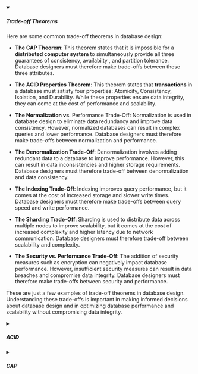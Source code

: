 <!-- https://brandfolder.com/workbench/extract-text-from-image -->
<!-- ![CAP](/img/interviews/design-system/CAP.png) -->

<details open>
<summary><h5>Trade-off Theorems</h5></summary>

Here are some common trade-off theorems in database design:

- **The CAP Theorem**: This theorem states that it is impossible for a **distributed computer system** to simultaneously provide all three guarantees of consistency, availabilty , and partition tolerance. Database designers must therefore make trade-offs between these three attributes.

- **The ACID Properties Theorem**: This theorem states that **transactions** in a database must satisfy four properties: Atomicity, Consistency, Isolation, and Durability. While these properties ensure data integrity, they can come at the cost of performance and scalability.

- **The Normalization vs**. Performance Trade-Off: Normalization is used in database design to eliminate data redundancy and improve data consistency. However, normalized databases can result in complex queries and lower performance. Database designers must therefore make trade-offs between normalization and performance.

- **The Denormalization Trade-Off**: Denormalization involves adding redundant data to a database to improve performance. However, this can result in data inconsistencies and higher storage requirements. Database designers must therefore trade-off between denormalization and data consistency.

- **The Indexing Trade-Off**: Indexing improves query performance, but it comes at the cost of increased storage and slower write times. Database designers must therefore make trade-offs between query speed and write performance.

- **The Sharding Trade-Off**: Sharding is used to distribute data across multiple nodes to improve scalability, but it comes at the cost of increased complexity and higher latency due to network communication. Database designers must therefore trade-off between scalability and complexity.

- **The Security vs. Performance Trade-Off**: The addition of security measures such as encryption can negatively impact database performance. However, insufficient security measures can result in data breaches and compromise data integrity. Database designers must therefore make trade-offs between security and performance.

These are just a few examples of trade-off theorems in database design. Understanding these trade-offs is important in making informed decisions about database design and in optimizing database performance and scalability without compromising data integrity.

</details>

<details>
<summary><h5>ACID</h5></summary>

The ACID properties theorem is a set of principles that ***ensure the reliability and correctness of database transactions***. ACID stands for Atomicity, Consistency, Isolation, and Durability. These properties are explained below:

- **Atomicity** means that a transaction is ***either completed in full or not*** executed at all. This ensures that the database is not left in an inconsistent state due to partial updates or failures. For example, if you transfer money from one account to another, either both accounts are updated or none of them are. In SQL, you can use the `BEGIN TRANSACTION`, `COMMIT`, and `ROLLBACK` statements to control the atomicity of a transaction. For example:

```sql
-- Start a transaction
BEGIN TRANSACTION;

-- Transfer 100 from account A to account B
UPDATE Accounts SET balance = balance - 100 WHERE id = 'A';
UPDATE Accounts SET balance = balance + 100 WHERE id = 'B';

-- Check if any error occurred
IF @@ERROR <> 0
    -- Rollback the transaction if there is an error
    ROLLBACK;
ELSE
    -- Commit the transaction if there is no error
    COMMIT;
```

- **Consistency** means that a transaction preserves the ***integrity and validity of the data according to the defined rules and constraints***. This ensures that the database is always in a consistent state before and after the transaction. For example, if you have a rule that the balance of an account cannot be negative, a transaction that violates this rule will not be allowed. In SQL, you can use the `CHECK` constraint to enforce consistency rules on the data. For example:

```sql
-- Create a table with a CHECK constraint
CREATE TABLE Accounts (
    id VARCHAR(10) PRIMARY KEY,
    balance INT CHECK (balance >= 0) -- Balance cannot be negative
);

-- Insert some valid data
INSERT INTO Accounts VALUES ('A', 500);
INSERT INTO Accounts VALUES ('B', 300);

-- Try to insert some invalid data
INSERT INTO Accounts VALUES ('C', -100); -- This will fail
```

- **Isolation** means that a ***transaction is executed independently*** from other concurrent transactions and does not interfere with them. This ensures that the database is not affected by the intermediate states of other transactions. For example, if two transactions are reading and writing to the same data, ***they will not see each other's changes until they are committed***. In SQL, you can use the `SET TRANSACTION ISOLATION LEVEL` statement to specify how isolated a transaction is from other transactions. For example:

```sql
-- Set the isolation level to serializable
SET TRANSACTION ISOLATION LEVEL SERIALIZABLE;

-- Start a transaction
BEGIN TRANSACTION;

-- Read some data
SELECT * FROM Accounts WHERE id = 'A';

-- Update some data
UPDATE Accounts SET balance = balance + 50 WHERE id = 'A';

-- Commit the transaction
COMMIT;
```

- **Durability** means that a transaction's changes are ***permanent and persistent even in the event of system failures or crashes***. This ensures that the database does not lose any data due to power outages, errors, or other mishaps. For example, if you update your profile information, it will not be lost even if your computer shuts down unexpectedly. In SQL, durability is ***achieved by writing the changes to disk or other non-volatile storage devices after committing the transaction***. The database system also ***maintains a log of all transactions*** and their states, so that it can recover from any failures by replaying or undoing the transactions.

</details>

<details>
<summary><h5>CAP</h5></summary>

The CAP theorem is a concept that describes the trade-offs between three properties of distributed systems: Consistency, Availability, and Partition tolerance. It states that it is ***impossible for a distributed system to guarantee all three properties at the same time***, and that only two of them can be achieved simultaneously.

- **Consistency** means that ***all nodes in the system see the same data at the same time***, no matter which node they connect to. 
- **Availability** means that ***every request to the system receives a response***, even if one or more nodes are down. 
- **Partition** tolerance means that the ***system can continue to operate even if some nodes are isolated by network failures***.

***When a network partition occurs, the system has to choose between consistency or availability***. If it chooses consistency, it will return an error or a timeout if some data cannot be guaranteed to be up-to-date. If it chooses availability, it will return a response with possibly stale data.

#### Some examples of distributed systems that follow the CAP theorem are:

![CAP](/img/interviews/design-system/CAP.png)

- **CP systems**: These systems prioritize consistency and partition tolerance over availability. They ensure that all nodes have the same data, but they may become unavailable during network partitions. Examples of CP systems are MongoDB, HBase, Redis, and ZooKeeper.
- **AP systems**: These systems prioritize availability and partition tolerance over consistency. They ensure that all nodes are always reachable, but they may return outdated data. Examples of AP systems are Cassandra, CouchDB, DynamoDB, and Riak.
- **CA systems**: These systems prioritize consistency and availability over partition tolerance. They ensure that all nodes have the same data and are always reachable, but they cannot handle network partitions. Examples of CA systems are MySQL, PostgreSQL, Oracle, and SQL Server.

#### More Details

When something happens => DB system decide what to do
* **MySQL**: MySQL can be CP or CA depending on the configurations. By default, it is CA because it follows a master slave paradigm which data is replicated to the slaves.
    - CA: To make sure C and A => must have enough live nodes to serve all the data => but if not, cluster will shutdown => not P.
    - CP: network fails => slaves loses the connection to the master => decides to elect a new master => system becomes unavailable.

* **MongoDB**: Respect to CP over A so it's CP:
    - Primary node goes down: system becomes unavailable while a new primary is selected.
    - Primary node is disconnected from too many Secondary nodes: system becomes unavailable. Other secondaries likely elect a new Primary while the primary steps down.

* **Cassandra**: is a good example of an AP system. If a network partition occurs, Cassandra will ***continue to operate even if some of the nodes in the system are partitioned from the rest***. However, this also means that there may be times when the data in Cassandra is not consistent, some clients may see the new record, while others may not.


</details>

